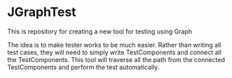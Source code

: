 # JGraphTest

This is repository for creating a new tool for testing using Graph

The idea is to make tester works to be much easier. Rather than writing all test cases, they will need to simply write TestComponents and connect all the TestComponents. This tool will traverse all the path from the connected TestComponents and perform the test automatically.
